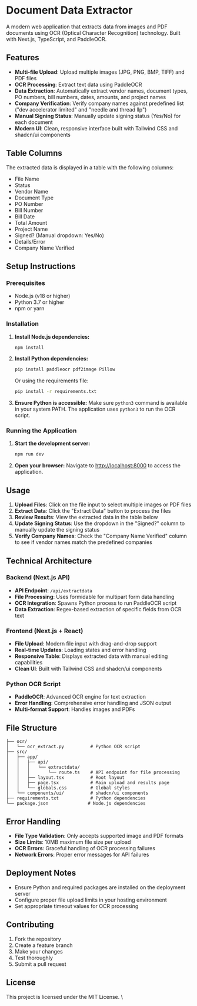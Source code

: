 # Document Data Extractor

A modern web application that extracts data from images and PDF documents using OCR (Optical Character Recognition) technology. Built with Next.js, TypeScript, and PaddleOCR.

## Features

- **Multi-file Upload**: Upload multiple images (JPG, PNG, BMP, TIFF) and PDF files
- **OCR Processing**: Extract text data using PaddleOCR
- **Data Extraction**: Automatically extract vendor names, document types, PO numbers, bill numbers, dates, amounts, and project names
- **Company Verification**: Verify company names against predefined list ("dev accelerator limited" and "needle and thread llp")
- **Manual Signing Status**: Manually update signing status (Yes/No) for each document
- **Modern UI**: Clean, responsive interface built with Tailwind CSS and shadcn/ui components

## Table Columns

The extracted data is displayed in a table with the following columns:

- File Name
- Status
- Vendor Name
- Document Type
- PO Number
- Bill Number
- Bill Date
- Total Amount
- Project Name
- Signed? (Manual dropdown: Yes/No)
- Details/Error
- Company Name Verified

## Setup Instructions

### Prerequisites

- Node.js (v18 or higher)
- Python 3.7 or higher
- npm or yarn

### Installation

1. **Install Node.js dependencies:**
   ```bash
   npm install
   ```

2. **Install Python dependencies:**
   ```bash
   pip install paddleocr pdf2image Pillow
   ```
   
   Or using the requirements file:
   ```bash
   pip install -r requirements.txt
   ```

3. **Ensure Python is accessible:**
   Make sure `python3` command is available in your system PATH. The application uses `python3` to run the OCR script.

### Running the Application

1. **Start the development server:**
   ```bash
   npm run dev
   ```

2. **Open your browser:**
   Navigate to [http://localhost:8000](http://localhost:8000) to access the application.

## Usage

1. **Upload Files**: Click on the file input to select multiple images or PDF files
2. **Extract Data**: Click the "Extract Data" button to process the files
3. **Review Results**: View the extracted data in the table below
4. **Update Signing Status**: Use the dropdown in the "Signed?" column to manually update the signing status
5. **Verify Company Names**: Check the "Company Name Verified" column to see if vendor names match the predefined companies

## Technical Architecture

### Backend (Next.js API)
- **API Endpoint**: `/api/extractdata`
- **File Processing**: Uses formidable for multipart form data handling
- **OCR Integration**: Spawns Python process to run PaddleOCR script
- **Data Extraction**: Regex-based extraction of specific fields from OCR text

### Frontend (Next.js + React)
- **File Upload**: Modern file input with drag-and-drop support
- **Real-time Updates**: Loading states and error handling
- **Responsive Table**: Displays extracted data with manual editing capabilities
- **Clean UI**: Built with Tailwind CSS and shadcn/ui components

### Python OCR Script
- **PaddleOCR**: Advanced OCR engine for text extraction
- **Error Handling**: Comprehensive error handling and JSON output
- **Multi-format Support**: Handles images and PDFs

## File Structure

```
├── ocr/
│   └── ocr_extract.py          # Python OCR script
├── src/
│   ├── app/
│   │   ├── api/
│   │   │   └── extractdata/
│   │   │       └── route.ts    # API endpoint for file processing
│   │   ├── layout.tsx          # Root layout
│   │   ├── page.tsx            # Main upload and results page
│   │   └── globals.css         # Global styles
│   └── components/ui/          # shadcn/ui components
├── requirements.txt            # Python dependencies
└── package.json               # Node.js dependencies
```

## Error Handling

- **File Type Validation**: Only accepts supported image and PDF formats
- **Size Limits**: 10MB maximum file size per upload
- **OCR Errors**: Graceful handling of OCR processing failures
- **Network Errors**: Proper error messages for API failures

## Deployment Notes

- Ensure Python and required packages are installed on the deployment server
- Configure proper file upload limits in your hosting environment
- Set appropriate timeout values for OCR processing

## Contributing

1. Fork the repository
2. Create a feature branch
3. Make your changes
4. Test thoroughly
5. Submit a pull request

## License

This project is licensed under the MIT License.
\
